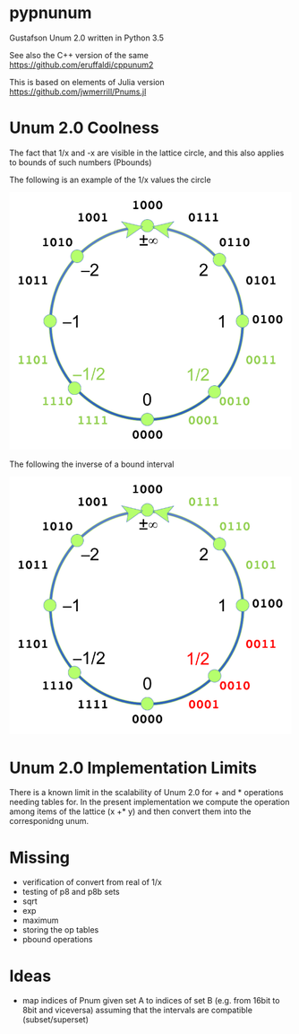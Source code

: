# pypnunum
Gustafson Unum 2.0 written in Python 3.5

See also the C++ version of the same https://github.com/eruffaldi/cppunum2

This is based on elements of Julia version https://github.com/jwmerrill/Pnums.jl

# Unum 2.0 Coolness

The fact that 1/x and -x are visible in the lattice circle, and this also applies to bounds of such numbers (Pbounds)

The following is an example of the 1/x values  the circle

![alt](doc/fractional.png)

The following the inverse of a bound interval

![alt](doc/boundinverse.png)


# Unum 2.0 Implementation Limits

There is a known limit in the scalability of Unum 2.0 for + and * operations needing tables for. In the present implementation we compute the operation among items of the lattice (x +* y) and then convert them into the corresponidng unum.

# Missing

- verification of convert from real of 1/x
- testing of p8 and p8b sets
- sqrt
- exp
- maximum
- storing the op tables
- pbound operations

# Ideas

- map indices of Pnum given set A to indices of set B (e.g. from 16bit to 8bit and viceversa) assuming that the intervals are compatible (subset/superset)

